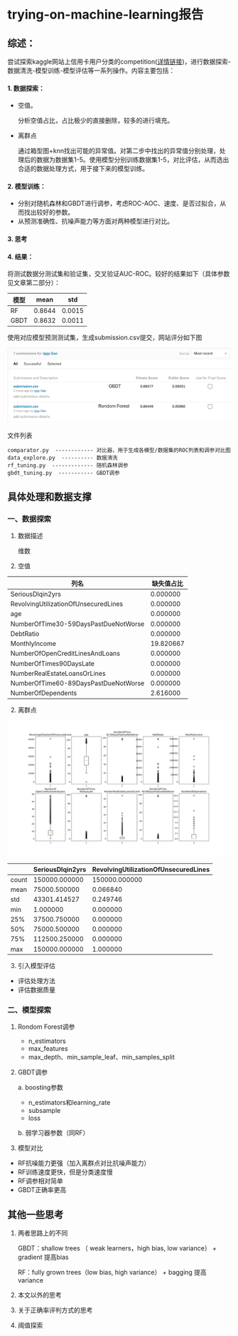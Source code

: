 # trying-on-machine-learning报告

## 综述：
尝试探索kaggle网站上信用卡用户分类的competition([详情链接](https://www.kaggle.com/c/GiveMeSomeCredit/overview))，进行数据探索-数据清洗-模型训练-模型评估等一系列操作。内容主要包括：


#### 1. 数据探索：
- 空值。

    分析空值占比，占比极少的直接删除，较多的进行填充。
    
- 离群点

    通过箱型图+knn找出可能的异常值。对第二步中找出的异常值分别处理，处理后的数据为数据集1-5。使用模型分别训练数据集1-5，对比评估，从而选出合适的数据处理方式，用于接下来的模型训练。

#### 2. 模型训练：

- 分别对随机森林和GBDT进行调参，考虑ROC-AOC、速度、是否过拟合，从而找出较好的参数。
- 从预测准确性、抗噪声能力等方面对两种模型进行对比。

#### 3. 思考


#### 4. 结果：
将测试数据分测试集和验证集，交叉验证AUC-ROC。较好的结果如下（具体参数见文章第二部分）：

| 模型 | mean | std|
| ------ | ------ | ------ |
| RF | 0.8644 | 0.0015 |
| GBDT | 0.8632 | 0.0011 |

使用对应模型预测测试集，生成submission.csv提交，网站评分如下图

![avatar](https://github.com/IggyGao/trying-on-machine-learning/blob/master/pictures/my_score.png?raw=true)


文件列表

    comparator.py  ------------ 对比器，用于生成各模型/数据集的ROC列表和调参对比图
    data_explore.py  ---------- 数据清洗
    rf_tuning.py  ------------- 随机森林调参 
    gbdt_tuning.py  ----------- GBDT调参  
   

## 具体处理和数据支撑

### 一、数据探索
1. 数据描述

    维数

2. 空值

|  列名     |缺失值占比|
| ------ | ------ | 
|SeriousDlqin2yrs                        | 0.000000
|RevolvingUtilizationOfUnsecuredLines     |0.000000
|age                                      |0.000000
|NumberOfTime30-59DaysPastDueNotWorse     |0.000000
|DebtRatio                                |0.000000
|MonthlyIncome                           |19.820667
|NumberOfOpenCreditLinesAndLoans         |0.000000
|NumberOfTimes90DaysLate                  |0.000000
|NumberRealEstateLoansOrLines             |0.000000
|NumberOfTime60-89DaysPastDueNotWorse     |0.000000
|NumberOfDependents                       |2.616000

2. 离群点

![avatar](https://github.com/IggyGao/trying-on-machine-learning/blob/master/pictures/overview.png?raw=true)

|           |  SeriousDlqin2yrs | RevolvingUtilizationOfUnsecuredLines  |
| ------ | ------ | ------ | 
|count  |150000.000000     |150000.000000                         |150000.000000 |  
|mean    |75000.500000      |    0.066840                          |    6.048438  | 
|std     |43301.414527       |   0.249746                           | 249.755371   |
|min     |    1.000000        |  0.000000                            |  0.000000   |
|25%     |37500.750000         | 0.000000                             | 0.029867   |
|50%     |75000.500000         | 0.000000                             | 0.154181   |
|75%    |112500.250000         | 0.000000                             | 0.559046   |
|max    |150000.000000          |1.000000                          |50708.000000   |



3. 引入模型评估
- 评估处理方法
- 评估数据质量

### 二、模型探索

1. Rondom Forest调参 
    - n_estimators
    - max_features
    - max_depth、min_sample_leaf、min_samples_split
    
2. GBDT调参

    a. boosting参数
    - n_estimators和learning_rate
    - subsample
    - loss
    
    b. 弱学习器参数（同RF）
  
    
3. 模型对比

- RF抗噪能力更强（加入离群点对比抗噪声能力）
- RF训练速度更快，但是分类速度慢
- RF调参相对简单
- GBDT正确率更高

## 其他一些思考

1. 两者思路上的不同

    GBDT：shallow trees （ weak learners，high bias, low variance） +  gradient 提高bias

    RF：fully grown trees（low bias, high variance） + bagging 提高variance

2. 本文以外的思考

3. 关于正确率评判方式的思考

4. 阈值探索

